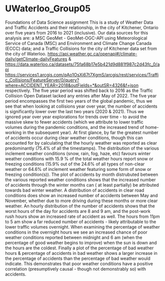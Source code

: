 # UWaterloo_Group05
Foundations of Data Science assignment
This is a study of Weather Data and Traffic Accidents and their relationship, in the city of Kitchener, Ontario over five years from 2016 to 2021 (inclusive).
Our data sources for this analysis are: a MSC GeoMet - GeoMet-OGC-API using Meteorological Service of Canada (MSC) and Environment and Climate Change Canada (ECCC) data; and a Traffic Collisions for the city of Kitchener data set from the city of Waterloo. https://api.weather.gc.ca/openapi#/climate-daily/getClimate-dailyFeatures &  https://data.waterloo.ca/datasets/75fa68b17e5b421d9d881f987c2d43fc_0/api
https://services1.arcgis.com/qAo1OsXi67t7XgmS/arcgis/rest/services/Traffic_Collisions/FeatureServer/0/query?where=ACCIDENT_YEAR=2018&outFields=*&outSR=4326&f=json respectively.
The five year period was shifted back to 2016 as the Traffic Collision Open Dataset lacked any entries after May of 2022. The five year period encompasses the first two years of the global pandemic, thus we see that when looking at collisions year over year, the number of accidents is significantly lower over the last two years (2020 & 2021). Thus we ignored year over year explorations for trends over time - to avoid the massive skew to fewer accidents (which we attribute to lower traffic volumes during the pandemic conditions, and the increased trend of home-working in the subsequent year). 
At first glance, by far the greatest number of accidents occur during clear weather conditions, though this can accounted for by calculating that the hourly weather was reported as clear predominantly (75.4% of all the timestamps). The distribution of the various inclement weather conditions (snow, rain, fog, haze, etc) favours winter weather conditions with 15.9 % of the total weather hours report snow or freezing conditions (15.9% out of the 24.6% of all types of non-clear weather or 64.6% of inclement weather featuring some form of snow or freezing condition(s)). 
The plot of accidents by month distrubuted between the various reported weather conditions shows that the increased number of accidents through the winter months can ( at least partially) be attributed towards bad winter weather. A distribution of accidents in clear road conditions does show an increased number of accidents between May and November, whether due to more driving during these months or more clear weather. 
An hourly distribution of the number of accidents shows that the worst hours of the day for accidents are 8 and 9 am, and the post-work rush hours show an increased rate of accident as well. The hours from 11pm to 5 am show a far reduced number of accidents - likely attributable to the lower traffic volumes overnight. 
When examining the percentage of weather conditions in the overnight hours we see an increased chance of poor weather conditions reported between midnight and 6 am (when the percentage of good weather begins to improve) when the sun is down and the hours are the coldest.
Finally a plot of the percentage of bad weather hours & percentage of accidents in bad weather shows a larger increase in the percentage of accidents than the percentage of bad weather would indicate. This demonstrates that poor weather conditions have a positive correlation (presumptively causal - though not demonstrably so) with accidents.

